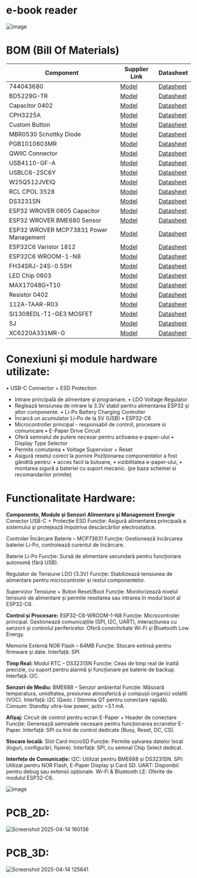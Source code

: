 # e-book reader

![image](https://github.com/user-attachments/assets/f0dca005-5e76-41f9-93e5-f9a191230d6c)


# BOM (Bill Of Materials)

| Component                       | Supplier Link | Datasheet |
|--------------------------------|----------------|-----------|
| 744043680                     | [Model](https://ro.mouser.com/ProductDetail/Wurth-Elektronik/744043680?qs=PGXP4M47uW6VkZq%252BkzjrHA%3D%3D)   | [Datasheet](https://www.we-online.com/components/products/datasheet/744043680.pdf) |
| BD5229G-TR                    | [Model](https://www.digikey.ee/en/models/658502) | [Datasheet](https://www.rohm.com/datasheet?p=BD5229G&dist=Digi-key&media=referral&source=digi-key.com&campaign=Digi-key) |
| Capacitor 0402               | [Model](https://componentsearchengine.com/part-view/CC0402MRX5R5BB106/YAGEO) | [Datasheet](https://componentsearchengine.com/Datasheets/2/CC0402MRX5R5BB106.pdf) |
| CPH3225A                      | [Model](https://www.snapeda.com/parts/CPH3225A/Seiko+Instruments/view-part/?ref=eda)   | [Datasheet](https://www.snapeda.com/parts/CPH3225A/Seiko%20Instruments/datasheet/) |
| Custom Button                 | [Model](https://industry.panasonic.com/global/en/products/control/switch/light-touch/number/evqpuj02k) | [Datasheet](https://industry.panasonic.com/global/en/downloads?tab=catalog&small_g_cd=203&part_no=EVQPUJ02K) |
| MBR0530 Schottky Diode       | [Model](https://www.snapeda.com/parts/MBR0530/Onsemi/view-part/?ref=eda)                | [Datasheet](https://www.snapeda.com/parts/MBR0530/ON%20Semiconductor/datasheet/) |
| PGB1010603MR                 | [Model](https://www.snapeda.com/parts/PGB1010603MR/Littelfuse/view-part/?ref=eda)                | [Datasheet](https://www.snapeda.com/parts/PGB1010603MR/Littelfuse%20Inc./datasheet/) |
| QWIIC Connector              | [Model](https://www.snapeda.com/parts/PRT-14417/SparkFun/view-part/)                | [Datasheet](https://www.snapeda.com/parts/PRT-14417/SparkFun%20Electronics/datasheet/) |
| USB4110-GF-A                 | [Model](https://componentsearchengine.com/part-view/USB4110-GF-A/GCT%20(GLOBAL%20CONNECTOR%20TECHNOLOGY))                | [Datasheet](https://gct.co/files/drawings/usb4110.pdf) |
| USBLC6-2SC6Y                 | [Model](https://www.snapeda.com/parts/USBLC6-2SC6Y/STMicroelectronics/view-part/?ref=eda) | [Datasheet](https://www.snapeda.com/parts/USBLC6-2SC6Y/STMicroelectronics/datasheet/) |
| W25Q512JVEIQ                | [Model](https://www.digikey.ro/en/models/10244706)             | [Datasheet](https://www.winbond.com/resource-files/W25Q512JV%20SPI%20RevB%2006252019%20KMS.pdf) |
| RCL CPOL 3528                | [Model](https://www.snapeda.com/parts/TAJB475K025RNJ/AVX/view-part/?ref=dk&t=capacitor%203528&con_ref=None)                | [Datasheet](https://s3.amazonaws.com/snapeda/datasheet/TAJB475K025RNJ_AVX.pdf) |
| DS3231SN                      | [Model](https://www.snapeda.com/parts/DS3231SN%23/Analog+Devices/view-part/?ref=eda) | [Datasheet](https://www.snapeda.com/parts/DS3231SN%23/Analog%20Devices/datasheet/) |
| ESP32 WROVER 0805 Capacitor  | [Model](https://ro.mouser.com/ProductDetail/KYOCERA-AVX/SD0805S020S1R0?qs=jCA%252BPfw4LHbpkAoSnwrdjw%3D%3D)                | [Datasheet](https://ro.mouser.com/datasheet/2/40/schottky-3165252.pdf) |
| ESP32 WROVER BME680 Sensor   | [Model](https://www.digikey.ro/en/models/7401317)                | [Datasheet](https://www.bosch-sensortec.com/media/boschsensortec/downloads/datasheets/bst-bme680-ds001.pdf) |
| ESP32 WROVER MCP73831 Power Management | [Model](https://www.snapeda.com/parts/MCP73831T-2ACI/OT/Microchip/view-part/)         | [Datasheet](https://www.snapeda.com/parts/MCP73831T-2ACI/OT/Microchip/datasheet/) |
| ESP32C6 Varistor 1812        | [Model](https://www.snapeda.com/parts/RC0603JR-070RL/Yageo/view-part/)                | [Datasheet](https://www.snapeda.com/parts/RC0603JR-070RL/Yageo/datasheet/) |
| ESP32C6 WROOM-1-N8           | [Model](https://www.snapeda.com/parts/ESP32-C6-WROOM-1-N8/Espressif+Systems/view-part/?ref=eda)                | [Datasheet](https://www.snapeda.com/parts/ESP32-C6-WROOM-1-N8/Espressif%20Systems/datasheet/) |
| FH34SRJ-24S-0.5SH            | [Model](https://www.snapeda.com/parts/FH34SRJ-24S-0.5SH(99)/Hirose/view-part/)                | [Datasheet](https://www.snapeda.com/parts/FH34SRJ-24S-0.5SH(99)/Hirose%20Connector/datasheet/) |
| LED Chip 0603                | [Model](https://grabcad.com/library/0603-smd-led-1)                | [Datasheet](https://www.snapeda.com/parts/KP-1608SURCK/Kingbright/datasheet/) |
| MAX17048G+T10                | [Model](https://www.snapeda.com/parts/MAX17048G+T10/Analog+Devices/view-part/?ref=eda)                | [Datasheet](https://www.snapeda.com/parts/MAX17048G+T10/Analog%20Devices/datasheet/) |
| Resistor 0402                | [Model](https://componentsearchengine.com/part-view/R0402%201%25%20100%20K%20(RC0402FR-07100KL)/YAGEO)                | [Datasheet](https://www.yageo.com/upload/media/product/products/datasheet/rchip/PYu-RC_Group_51_RoHS_L_12.pdf) |
| 112A-TAAR-R03                  | [Model](https://www.snapeda.com/parts/112A-TAAR-R03/Attend/view-part/) | [Datasheet](https://www.snapeda.com/parts/112A-TAAR-R03/Attend/datasheet/) |
| SI1308EDL-T1-GE3 MOSFET      | [Model](https://www.snapeda.com/parts/SI1308EDL-T1-GE3/Vishay+Siliconix/view-part/?ref=eda)                | [Datasheet](https://www.snapeda.com/parts/SI1308EDL-T1-GE3/Vishay%20Siliconix/datasheet/) |
| SJ                           | [Model](https://grabcad.com/library/solder-jumpers-1)                | [Datasheet](https://github.com/TeodorStamatin/EBook_Reader/tree/main) |
| XC6220A331MR-G              | [Model](https://componentsearchengine.com/part-view/XC6220A331MR-G/Torex)             | [Datasheet](https://product.torexsemi.com/system/files/series/xc6220.pdf) |



# Conexiuni și module hardware utilizate:
•	USB-C Connector + ESD Protection
-	Intrare principală de alimentare și programare.
•	LDO Voltage Regulator
-	Reglează tensiunea de intrare la 3.3V stabil pentru alimentarea ESP32 și altor componente.
•	Li-Po Battery Charging Controller
-	Încarcă un acumulator Li-Po de la 5V (USB)
•	ESP32-C6
-	Microcontroller principal - responsabil de control, procesare si comunicare
•	E-Paper Drive Circuit
-	Oferă semnalul de putere necesar pentru activarea e-paper-ului
•	Display Type Selector
-	Permite comutarea
•	Voltage Supervisor + Reset
-	Asigură resetul corect la pornire
Poziționarea componentelor a fost gândită pentru:
•	acces facil la butoane,
•	vizibilitatea e-paper-ului,
•	montarea sigură a bateriei cu suport mecanic.
(pe baza schemei si recomandarilor primite)

# Functionalitate Hardware:
**Componente, Module și Senzori**
**Alimentare și Management Energie**
 Conector USB-C + Protecție ESD
 Funcție: Asigură alimentarea principală a sistemului și protejează împotriva descărcărilor electrostatice.
 
 Controler Încărcare Baterie – MCP73831
 Funcție: Gestionează încărcarea bateriei Li-Po, controlează curentul de încărcare.
 
 Baterie Li-Po
 Funcție: Sursă de alimentare secundară pentru funcționare autonomă (fără USB).
 
 Regulator de Tensiune LDO (3.3V)
 Funcție: Stabilizează tensiunea de alimentare pentru microcontroler și restul componentelor.
 
 Supervizor Tensiune + Buton Reset/Boot
 Funcție: Monitorizează nivelul tensiunii de alimentare și permite resetarea sau intrarea în modul boot al ESP32-C6.

**Control și Procesare:**
 ESP32-C6-WROOM-1-N8
 Funcție: Microcontroler principal. Gestionează comunicațiile (SPI, I2C, UART), interacțiunea cu senzorii și controlul perifericelor. Oferă conectivitate Wi-Fi și Bluetooth Low Energy.
 
 Memorie Externă NOR Flash – 64MB
 Funcție: Stocare extinsă pentru firmware și date.
 Interfață: SPI.

**Timp Real:**
 Modul RTC – DS3231SN
 Funcție: Ceas de timp real de înaltă precizie, cu suport pentru alarmă și funcționare pe baterie de backup.
 Interfață: I2C.

**Senzori de Mediu:**
 BME688 – Senzor ambiental
 Funcție: Măsoară temperatura, umiditatea, presiunea atmosferică și compușii organici volatili (VOC).
 Interfață: I2C (Qwiic / Stemma QT pentru conectare rapidă).
 Consum: Standby ultra-low power, activ ~3.1 mA.

**Afișaj:**
 Circuit de control pentru ecran E-Paper + Header de conectare
 Funcție: Generează semnalele necesare pentru funcționarea ecranelor E-Paper.
 Interfață: SPI cu linii de control dedicate (Busy, Reset, DC, CS).

**Stocare locală:**
 Slot Card microSD
 Funcție: Permite salvarea datelor local (loguri, configurări, fișiere).
 Interfață: SPI, cu semnal Chip Select dedicat.

**Interfețe de Comunicație:**
 I2C: Utilizat pentru BME688 și DS3231SN.
 SPI: Utilizat pentru NOR Flash, E-Paper Display și Card SD.
 UART: Disponibil pentru debug sau extensii opționale.
 Wi-Fi & Bluetooth LE: Oferite de modulul ESP32-C6.

![image](https://github.com/user-attachments/assets/82fb4581-66f3-4a63-aa71-735fee8700ba)

# PCB_2D:
 

![Screenshot 2025-04-14 160136](https://github.com/user-attachments/assets/6044687e-4dcb-4780-9697-1aaa23781730)



# PCB_3D:
 
![Screenshot 2025-04-14 125641](https://github.com/user-attachments/assets/18c22c55-3fa6-4fb3-b62a-33a25a4e5761)


